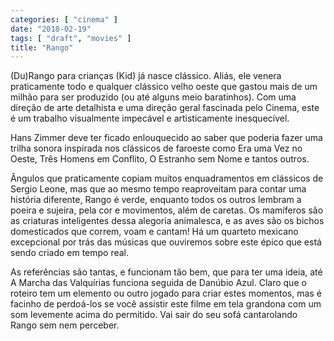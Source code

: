 ```yaml
---
categories: [ "cinema" ]
date: "2018-02-19"
tags: [ "draft", "movies" ]
title: "Rango"
---
```

(Du)Rango para crianças (Kid) já nasce clássico. Aliás, ele venera
praticamente todo e qualquer clássico velho oeste que gastou mais de
um milhão para ser produzido (ou até alguns meio baratinhos). Com
uma direção de arte detalhista e uma direção geral fascinada pelo
Cinema, este é um trabalho visualmente impecável e artisticamente
inesquecível.

Hans Zimmer deve ter ficado enlouquecido ao saber que poderia fazer uma
trilha sonora inspirada nos clássicos de faroeste como Era uma Vez no
Oeste, Três Homens em Conflito, O Estranho sem Nome e tantos outros.

Ângulos que praticamente copiam muitos enquadramentos em clássicos
de Sergio Leone, mas que ao mesmo tempo reaproveitam para contar uma
história diferente, Rango é verde, enquanto todos os outros lembram a
poeira e sujeira, pela cor e movimentos, além de caretas. Os mamíferos
são as criaturas inteligentes dessa alegoria animalesca, e as aves
são os bichos domesticados que correm, voam e cantam! Há um quarteto
mexicano excepcional por trás das músicas que ouviremos sobre este
épico que está sendo criado em tempo real.

As referências são tantas, e funcionam tão bem, que para ter uma ideia,
até A Marcha das Valquírias funciona seguida de Danúbio Azul. Claro
que o roteiro tem um elemento ou outro jogado para criar estes momentos,
mas é facinho de perdoá-los se você assistir este filme em tela
grandona com um som levemente acima do permitido. Vai sair do seu sofá
cantarolando Rango sem nem perceber.
